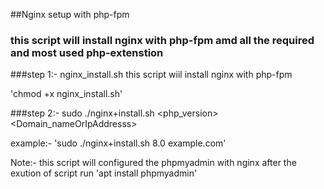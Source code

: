 
##Nginx setup with php-fpm
### this script will install nginx with php-fpm amd all the required and most used php-extenstion 
###step 1:- 
nginx_install.sh this script wiil install nginx with php-fpm

'chmod +x nginx_install.sh' 

###step 2:- 
sudo ./nginx+install.sh <php_version> <Domain_nameOrIpAddresss>

example:- 'sudo ./nginx+install.sh 8.0 example.com'

Note:- this script will configured the phpmyadmin with nginx after the exution of script run 'apt install phpmyadmin'






